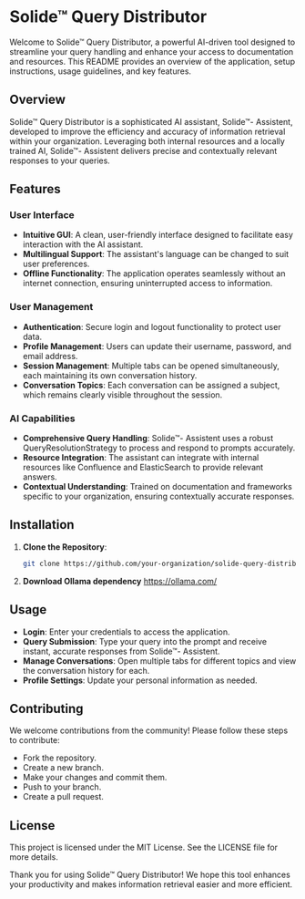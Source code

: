 # Solide™ Query Distributor

Welcome to Solide™ Query Distributor, a powerful AI-driven tool designed to streamline your query handling and enhance your access to documentation and resources. This README provides an overview of the application, setup instructions, usage guidelines, and key features.

## Overview

Solide™ Query Distributor is a sophisticated AI assistant, Solide™- Assistent, developed to improve the efficiency and accuracy of information retrieval within your organization. Leveraging both internal resources and a locally trained AI, Solide™- Assistent delivers precise and contextually relevant responses to your queries.

## Features

### User Interface

- **Intuitive GUI**: A clean, user-friendly interface designed to facilitate easy interaction with the AI assistant.
- **Multilingual Support**: The assistant's language can be changed to suit user preferences.
- **Offline Functionality**: The application operates seamlessly without an internet connection, ensuring uninterrupted access to information.

### User Management

- **Authentication**: Secure login and logout functionality to protect user data.
- **Profile Management**: Users can update their username, password, and email address.
- **Session Management**: Multiple tabs can be opened simultaneously, each maintaining its own conversation history.
- **Conversation Topics**: Each conversation can be assigned a subject, which remains clearly visible throughout the session.

### AI Capabilities

- **Comprehensive Query Handling**: Solide™- Assistent uses a robust QueryResolutionStrategy to process and respond to prompts accurately.
- **Resource Integration**: The assistant  can integrate with internal resources like Confluence and ElasticSearch to provide relevant answers.
- **Contextual Understanding**: Trained on documentation and frameworks specific to your organization, ensuring contextually accurate responses.

## Installation

1. **Clone the Repository**:
   ```bash
   git clone https://github.com/your-organization/solide-query-distributor.git
    ```

2. **Download Ollama dependency**
   https://ollama.com/

## Usage

- **Login**: Enter your credentials to access the application.
- **Query Submission**: Type your query into the prompt and receive instant, accurate responses from Solide™- Assistent.
- **Manage Conversations**: Open multiple tabs for different topics and view the conversation history for each.
- **Profile Settings**: Update your personal information as needed.

## Contributing
We welcome contributions from the community! Please follow these steps to contribute:

- Fork the repository.
- Create a new branch.
- Make your changes and commit them.
- Push to your branch.
- Create a pull request.

## License
This project is licensed under the MIT License. See the LICENSE file for more details.

Thank you for using Solide™ Query Distributor! We hope this tool enhances your productivity and makes information retrieval easier and more efficient.

